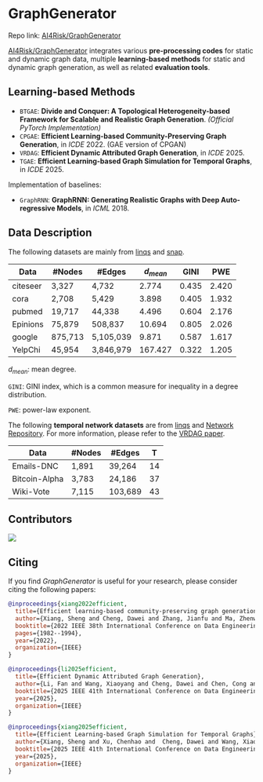 # GraphGenerator

Repo link: [AI4Risk/GraphGenerator](https://github.com/AI4Risk/GraphGenerator)

[AI4Risk/GraphGenerator](https://github.com/AI4Risk/GraphGenerator) integrates various **pre-processing codes** for static and dynamic graph data, multiple **learning-based methods** for static and dynamic graph generation, as well as related **evaluation tools**.

## Learning-based Methods

- `BTGAE`: **Divide and Conquer: A Topological Heterogeneity-based Framework for Scalable and Realistic Graph Generation**. *(Official PyTorch Implementation)*
- `CPGAE`: **Efficient Learning-based Community-Preserving Graph Generation**, in *ICDE* 2022. (GAE version of CPGAN)
- `VRDAG`: **Efficient Dynamic Attributed Graph Generation**, in *ICDE* 2025.
- `TGAE`: **Efficient Learning-based Graph Simulation for Temporal Graphs**, in *ICDE* 2025.

Implementation of baselines:

- `GraphRNN`: **GraphRNN: Generating Realistic Graphs with Deep Auto-regressive Models**, in *ICML* 2018.

## Data Description

The following datasets are mainly from [linqs](https://linqs.org/datasets/) and [snap](https://snap.stanford.edu/data/).

| Data     | #Nodes  | #Edges    | $d_{mean}$ | GINI  | PWE   |
| -------- | ------- | --------- | ---------- | ----- | ----- |
| citeseer | 3,327   | 4,732     | 2.774      | 0.435 | 2.420 |
| cora     | 2,708   | 5,429     | 3.898      | 0.405 | 1.932 |
| pubmed   | 19,717  | 44,338    | 4.496      | 0.604 | 2.176 |
| Epinions | 75,879  | 508,837   | 10.694     | 0.805 | 2.026 |
| google   | 875,713 | 5,105,039 | 9.871      | 0.587 | 1.617 |
| YelpChi  | 45,954  | 3,846,979 | 167.427    | 0.322 | 1.205 |

$d_{mean}$: mean degree.

`GINI`:  GINI index, which is a common measure for inequality in a degree distribution.

`PWE`: power-law exponent.



The following **temporal network datasets** are from [linqs](https://linqs.org/datasets/) and [Network Repository](https://networkrepository.com/). For more information, please refer to the [VRDAG paper](https://arxiv.org/abs/2412.08810).

| Data          | #Nodes | #Edges  | T    |
| ------------- | ------ | ------- | ---- |
| Emails-DNC    | 1,891  | 39,264  | 14   |
| Bitcoin-Alpha | 3,783  | 24,186  | 37   |
| Wiki-Vote     | 7,115  | 103,689 | 43   |

## Contributors

<a href="https://github.com/AI4Risk/GraphGenerator/graphs/contributors">
  <img src="https://contrib.rocks/image?repo=AI4Risk/GraphGenerator" /></a>

## Citing

If you find *GraphGenerator* is useful for your research, please consider citing the following papers:

```bibtex
@inproceedings{xiang2022efficient,
  title={Efficient learning-based community-preserving graph generation},
  author={Xiang, Sheng and Cheng, Dawei and Zhang, Jianfu and Ma, Zhenwei and Wang, Xiaoyang and Zhang, Ying},
  booktitle={2022 IEEE 38th International Conference on Data Engineering (ICDE)},
  pages={1982--1994},
  year={2022},
  organization={IEEE}
}

@inproceedings{li2025efficient,
  title={Efficient Dynamic Attributed Graph Generation},
  author={Li, Fan and Wang, Xiaoyang and Cheng, Dawei and Chen, Cong and Zhang, Ying and Lin, Xuemin},
  booktitle={2025 IEEE 41th International Conference on Data Engineering (ICDE)},
  year={2025},
  organization={IEEE}
}

@inproceedings{xiang2025efficient,
  title={Efficient Learning-based Graph Simulation for Temporal Graphs},
  author={Xiang, Sheng and Xu, Chenhao and  Cheng, Dawei and Wang, Xiaoyang and Zhang, Ying},
  booktitle={2025 IEEE 41th International Conference on Data Engineering (ICDE)},
  year={2025},
  organization={IEEE}
}
```
